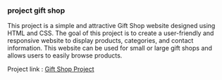 <h3>project gift shop</h3>
<p>This project is a simple and attractive Gift Shop website designed using HTML and CSS. The goal of this project is to create a user-friendly and responsive website to display products, categories, and contact information. This website can be used for small or large gift shops and allows users to easily browse products.</p>
Project link : <a href="https://younesnoorzahi.github.io/project_gift_shop/">Gift Shop Project</a>
